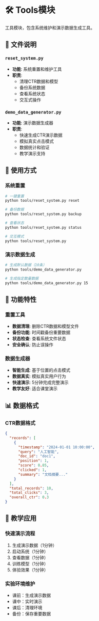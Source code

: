 # 🛠️ Tools模块

工具模块，包含系统维护和演示数据生成工具。

## 📁 文件说明

### `reset_system.py`
- **功能**: 系统重置和维护工具
- **职责**:
  - 清理CTR数据和模型
  - 备份系统数据
  - 查看系统状态
  - 交互式操作

### `demo_data_generator.py`
- **功能**: 演示数据生成器
- **职责**:
  - 快速生成CTR演示数据
  - 模拟真实点击模式
  - 数据统计和验证
  - 教学演示支持

## 🚀 使用方式

### 系统重置
```bash
# 一键重置
python tools/reset_system.py reset

# 备份数据
python tools/reset_system.py backup

# 查看状态
python tools/reset_system.py status

# 交互模式
python tools/reset_system.py
```

### 演示数据生成
```bash
# 生成默认数据（10条）
python tools/demo_data_generator.py

# 生成指定数量数据
python tools/demo_data_generator.py 15
```

## 🔧 功能特性

### 重置工具
- **数据清理**: 删除CTR数据和模型文件
- **备份功能**: 时间戳备份重要数据
- **状态检查**: 查看系统文件状态
- **安全确认**: 防止误操作

### 数据生成器
- **智能生成**: 基于位置的点击模式
- **数据真实**: 模拟真实用户行为
- **快速演示**: 5分钟完成完整演示
- **教学友好**: 适合课堂演示

## 📊 数据格式

### CTR数据格式
```json
{
  "records": [
    {
      "timestamp": "2024-01-01 10:00:00",
      "query": "人工智能",
      "doc_id": "doc1",
      "position": 1,
      "score": 0.85,
      "clicked": 1,
      "summary": "文档摘要..."
    }
  ],
  "total_records": 10,
  "total_clicks": 3,
  "overall_ctr": 0.3
}
```

## 🎯 教学应用

### 快速演示流程
1. 生成演示数据（1分钟）
2. 启动系统（1分钟）
3. 查看数据（1分钟）
4. 训练模型（1分钟）
5. 体验效果（1分钟）

### 实验环境维护
- 课前：生成演示数据
- 课中：实时演示
- 课后：清理环境
- 备份：保存重要数据 